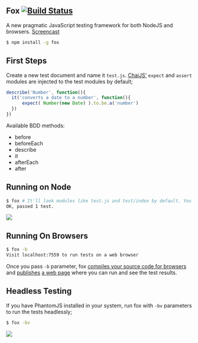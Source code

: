 ## Fox [![Build Status](https://travis-ci.org/azer/fox.png)](https://travis-ci.org/azer/fox)

A new pragmatic JavaScript testing framework for both NodeJS and browsers. [Screencast](https://vimeo.com/70852179)

```bash
$ npm install -g fox
```

## First Steps

Create a new test document and name it `test.js`. [ChaiJS'](http://chaijs.com) `expect` and `assert` modules are injected to the test modules by default;

```js
describe('Number', function(){
  it('converts a date to a number', function(){    
      expect( Number(new Date) ).to.be.a('number')
  })
})
```

Available BDD methods:

* before
* beforeEach
* describe
* it
* afterEach
* after

## Running on Node

```bash
$ fox # It'll look modules like test.js and test/index by default. You can specify them manually; fox test_foo.js test_b*.js
OK, passed 1 test.
```

![](https://dl.dropbox.com/s/agkrqwdrw3jlfhs/fox_cli.png)

## Running On Browsers

```bash
$ fox -b
Visit localhost:7559 to run tests on a web browser
```

Once you pass `-b` parameter, fox [compiles your source code for browsers](https://github.com/azer/fox/blob/master/lib/browser.js#L18) and [publishes](https://github.com/azer/fox/blob/master/lib/server.js#L19) [a web page](https://github.com/azer/fox/blob/master/web/index.html) where you can run and see the test results.

## Headless Testing

If you have PhantomJS installed in your system, run fox with `-bv` parameters to run the tests headlessly;

```bash
$ fox -bv
```

![](https://dl.dropboxusercontent.com/s/xji3v0p4yonssgy/fox-bv.png)
